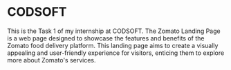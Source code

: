 # CODSOFT
This is the Task 1 of my internship at CODSOFT.
The Zomato Landing Page is a web page designed to showcase the features and benefits
of the Zomato food delivery platform. This landing page aims to create a visually
appealing and user-friendly experience for visitors, enticing them to explore more about Zomato's services.
